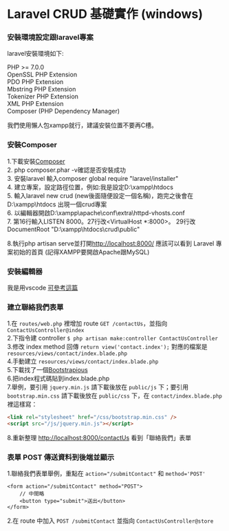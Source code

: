 # Laravel CRUD 基礎實作 (windows)

### 安裝環境設定跟laravel專案

laravel安裝環境如下:

PHP >= 7.0.0<br>
OpenSSL PHP Extension<br>
PDO PHP Extension<br>
Mbstring PHP Extension<br>
Tokenizer PHP Extension<br>
XML PHP Extension<br>
Composer (PHP Dependency Manager)<br>

我們使用懶人包xampp就行，建議安裝位置不要再C槽。<br>

### 安裝Composer<br>
1.下載安裝[Composer](https://getcomposer.org/download/)<br>
2. php composer.phar -v確認是否安裝成功<br>
3. 安裝laravel  輸入composer global require "laravel/installer"<br>
4. 建立專案，設定路徑位置，例如:我是設定D:\xampp\htdocs<br>
5. 輸入laravel new crud (new後面隨便設定一個名稱)，跑完之後會在D:\xampp\htdocs 出現一個crud專案<br>
6. 以編輯器開啟D:\xampp\apache\conf\extra\httpd-vhosts.conf<br>
7. 第16行輸入LISTEN 8000。27行改<VirtualHost *:8000>。 
       29行改DocumentRoot "D:\xampp\htdocs\crud\public"<br>
       
8.執行php artisan serve並打開<http://localhost:8000/> 應該可以看到 Laravel 專案初始的首頁 (記得XAMPP要開啟Apache跟MySQL)<br>

### 安裝編輯器
我是用vscode  [可參考這篇](https://dometi.com.tw/blog/laravel-beginner-04)<br>


### 建立聯絡我們表單

1.在 `routes/web.php` 裡增加 route `GET /contactUs`，並指向 `ContactUsController@index`<br>
2.下指令建 controller `$ php artisan make:controller ContactUsController`<br>
3.修改 index method 回傳 `return view('contact.index');` 對應的檔案是 `resources/views/contact/index.blade.php`<br>
4.手動建立 `resources/views/contact/index.blade.php`<br>
5.下載找了一個[Bootstrapious](https://bootstrapious.com/p/how-to-build-a-working-bootstrap-contact-form)<br>
6.把index程式碼貼到index.blade.php<br>
7.舉例，要引用 `jquery.min.js` 請下載後放在 `public/js` 下；要引用 `bootstrap.min.css` 請下載後放在 `public/css` 下，在 `contact/index.blade.php` 裡這樣寫：
``` html
<link rel="stylesheet" href="/css/bootstrap.min.css" />
<script src="/js/jquery.min.js"></script>
```

8.重新整理 <http://localhost:8000/contactUs> 看到「聯絡我們」表單<br>


### 表單 POST 傳送資料到後端並顯示


1.聯絡我們表單舉例，重點在 `action="/submitContact"` 和 `method='POST'`
```
<form action="/submitContact" method="POST">
    // 中間略
    <button type="submit">送出</button>
</form>
```
2.在 route 中加入 `POST /submitContact` 並指向 `ContactUsController@store`<br>


